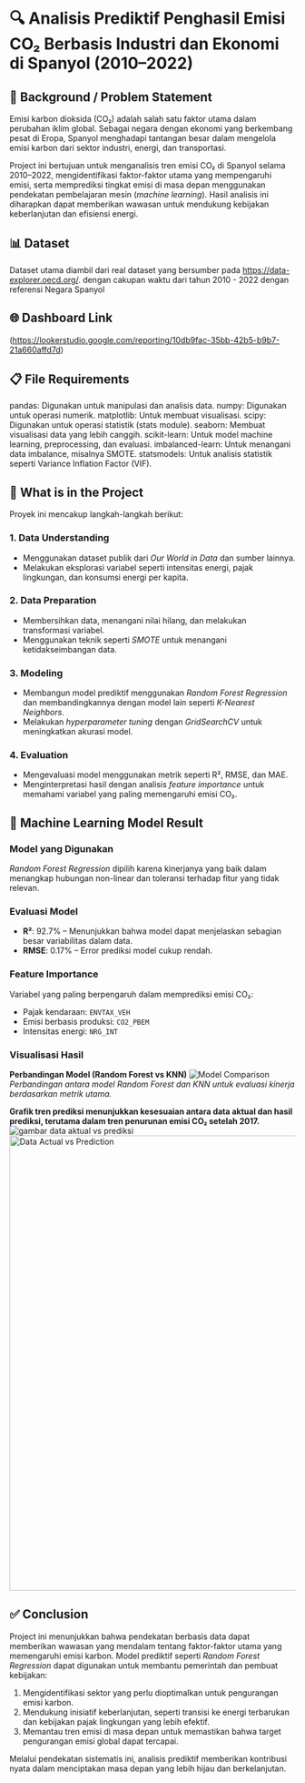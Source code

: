 # 🔍 Analisis Prediktif Penghasil Emisi CO₂ Berbasis Industri dan Ekonomi di Spanyol (2010–2022)

## 📜 Background / Problem Statement
Emisi karbon dioksida (CO₂) adalah salah satu faktor utama dalam perubahan iklim global. Sebagai negara dengan ekonomi yang berkembang pesat di Eropa, Spanyol menghadapi tantangan besar dalam mengelola emisi karbon dari sektor industri, energi, dan transportasi.

Project ini bertujuan untuk menganalisis tren emisi CO₂ di Spanyol selama 2010–2022, mengidentifikasi faktor-faktor utama yang mempengaruhi emisi, serta memprediksi tingkat emisi di masa depan menggunakan pendekatan pembelajaran mesin (*machine learning*). Hasil analisis ini diharapkan dapat memberikan wawasan untuk mendukung kebijakan keberlanjutan dan efisiensi energi.

## 📊 Dataset
Dataset utama diambil dari real dataset yang bersumber pada https://data-explorer.oecd.org/. dengan cakupan waktu dari tahun 2010 - 2022 dengan referensi Negara Spanyol

## 🌐 Dashboard Link
(https://lookerstudio.google.com/reporting/10db9fac-35bb-42b5-b9b7-21a660affd7d)

## 📋 File Requirements
pandas: Digunakan untuk manipulasi dan analisis data.
numpy: Digunakan untuk operasi numerik.
matplotlib: Untuk membuat visualisasi.
scipy: Digunakan untuk operasi statistik (stats module).
seaborn: Membuat visualisasi data yang lebih canggih.
scikit-learn: Untuk model machine learning, preprocessing, dan evaluasi.
imbalanced-learn: Untuk menangani data imbalance, misalnya SMOTE.
statsmodels: Untuk analisis statistik seperti Variance Inflation Factor (VIF).

## 📌 What is in the Project
Proyek ini mencakup langkah-langkah berikut:

### 1. **Data Understanding**
   - Menggunakan dataset publik dari *Our World in Data* dan sumber lainnya.
   - Melakukan eksplorasi variabel seperti intensitas energi, pajak lingkungan, dan konsumsi energi per kapita.

### 2. **Data Preparation**
   - Membersihkan data, menangani nilai hilang, dan melakukan transformasi variabel.
   - Menggunakan teknik seperti *SMOTE* untuk menangani ketidakseimbangan data.

### 3. **Modeling**
   - Membangun model prediktif menggunakan *Random Forest Regression* dan membandingkannya dengan model lain seperti *K-Nearest Neighbors*.
   - Melakukan *hyperparameter tuning* dengan *GridSearchCV* untuk meningkatkan akurasi model.

### 4. **Evaluation**
   - Mengevaluasi model menggunakan metrik seperti R², RMSE, dan MAE.
   - Menginterpretasi hasil dengan analisis *feature importance* untuk memahami variabel yang paling memengaruhi emisi CO₂.

## 🤖  Machine Learning Model Result

### Model yang Digunakan
*Random Forest Regression* dipilih karena kinerjanya yang baik dalam menangkap hubungan non-linear dan toleransi terhadap fitur yang tidak relevan.

### Evaluasi Model
- **R²**: 92.7% – Menunjukkan bahwa model dapat menjelaskan sebagian besar variabilitas dalam data.
- **RMSE**: 0.17% – Error prediksi model cukup rendah.
  
### Feature Importance
Variabel yang paling berpengaruh dalam memprediksi emisi CO₂:
  - Pajak kendaraan: `ENVTAX_VEH`
  - Emisi berbasis produksi: `CO2_PBEM`
  - Intensitas energi: `NRG_INT`

### Visualisasi Hasil

**Perbandingan Model (Random Forest vs KNN)**
![Model Comparison](path-to-your-image/model_comparison.png)
*Perbandingan antara model Random Forest dan KNN untuk evaluasi kinerja berdasarkan metrik utama.*

**Grafik tren prediksi menunjukkan kesesuaian antara data aktual dan hasil prediksi, terutama dalam tren penurunan emisi CO₂ setelah 2017.**
![gambar data aktual vs prediksi](https://github.com/user-attachments/assets/a92857f9-c809-4472-bfff-50d8a895a188)
<img src="[path-to-your-image/data-actual-vs-prediction.png](https://github.com/user-attachments/assets/a92857f9-c809-4472-bfff-50d8a895a188)" alt="Data Actual vs Prediction" width="800"/>



## ✅ Conclusion
Project ini menunjukkan bahwa pendekatan berbasis data dapat memberikan wawasan yang mendalam tentang faktor-faktor utama yang memengaruhi emisi karbon. Model prediktif seperti *Random Forest Regression* dapat digunakan untuk membantu pemerintah dan pembuat kebijakan:

1. Mengidentifikasi sektor yang perlu dioptimalkan untuk pengurangan emisi karbon.
2. Mendukung inisiatif keberlanjutan, seperti transisi ke energi terbarukan dan kebijakan pajak lingkungan yang lebih efektif.
3. Memantau tren emisi di masa depan untuk memastikan bahwa target pengurangan emisi global dapat tercapai.

Melalui pendekatan sistematis ini, analisis prediktif memberikan kontribusi nyata dalam menciptakan masa depan yang lebih hijau dan berkelanjutan.



